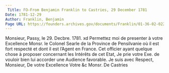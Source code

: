 ```yaml
---
 Title: FO-From Benjamin Franklin to Castries, 29 December 1781
Date: 1781-12-29
Author: Franklin, Benjamin
Page URL: https://founders.archives.gov/documents/Franklin/01-36-02-0229
---
```


Monsieur,
Passy, le 29. Decbre. 1781. xd
Permettez moi de presenter à votre Excellence Monsr. le Colonel Searle de la Province de Pensilvanie où il est fort respecté et dont il est l’Agent en France. Cet officier ayant quelque chose à proposer concernant les Intérêts de cet Etat, Je prie votre Exe. de vouloir bien lui accorder une Audience favorable.
Je suis avec Respect, Monsieur, De votre Excellence Votre &c
Monsr. De Castries

